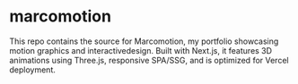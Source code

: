 # marcomotion
This repo contains the source for Marcomotion, my portfolio showcasing motion graphics and interactivedesign. Built with Next.js, it features 3D animations using Three.js, responsive SPA/SSG, and is optimized for Vercel deployment.

